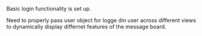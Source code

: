 Basic login functionality is set up.

Need to properly pass user object for logge din user across different views to dynamically display differnet features of the message board.
